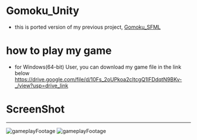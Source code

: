 # Gomoku_Unity
- this is ported version of my previous project, [Gomoku_SFML](https://github.com/GatsLee/Gomoku_SFML)

# how to play my game
- for Windows(64-bit) User, you can download my game file in the link below
https://drive.google.com/file/d/10Fs_2oUPkoa2cItcgQ1lFDdqtN9BKv-_/view?usp=drive_link

# ScreenShot
---
![gameplayFootage](https://github.com/GatsLee/Gomoku_Unity/main/Screenshot/gameplayFootage1.png)
![gameplayFootage](https://github.com/GatsLee/Gomoku_Unity/main/Screenshot/gameplayFootage2.png)
